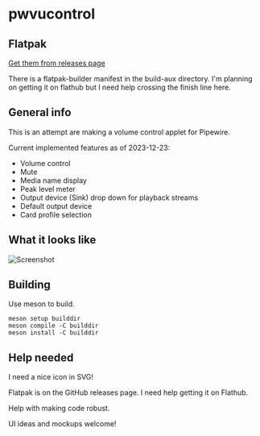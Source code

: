 # pwvucontrol

## Flatpak

[Get them from releases page](https://github.com/saivert/pwvucontrol/releases)

There is a flatpak-builder manifest in the build-aux directory. I'm planning on getting it on flathub but I need help crossing the finish line here.

## General info

This is an attempt are making a volume control applet for Pipewire.

Current implemented features as of 2023-12-23:

- Volume control
- Mute
- Media name display
- Peak level meter
- Output device (Sink) drop down for playback streams
- Default output device
- Card profile selection

## What it looks like

![Screenshot](../assets/screenshot.png)

## Building

Use meson to build.

    meson setup builddir
    meson compile -C builddir
    meson install -C builddir


## Help needed
I need a nice icon in SVG!

Flatpak is on the GitHub releases page. I need help getting it on Flathub.

Help with making code robust.

UI ideas and mockups welcome!
